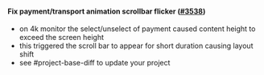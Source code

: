 #### Fix payment/transport animation scrollbar flicker ([#3538](https://github.com/shopsys/shopsys/pull/3538))

-   on 4k monitor the select/unselect of payment caused content height to exceed the screen height
-   this triggered the scroll bar to appear for short duration causing layout shift
-   see #project-base-diff to update your project
